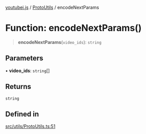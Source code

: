 [youtubei.js](../../../README.md) / [ProtoUtils](../README.md) / encodeNextParams

# Function: encodeNextParams()

> **encodeNextParams**(`video_ids`): `string`

## Parameters

• **video\_ids**: `string`[]

## Returns

`string`

## Defined in

[src/utils/ProtoUtils.ts:51](https://github.com/LuanRT/YouTube.js/blob/fc5571629eca037af7de03f4b903da6add1f300b/src/utils/ProtoUtils.ts#L51)
